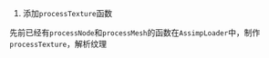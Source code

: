 1. 添加`processTexture`函数

先前已经有`processNode`和`processMesh`的函数在`AssimpLoader`中，制作`processTexture`，解析纹理
<!--stackedit_data:
eyJoaXN0b3J5IjpbOTc3ODE3ODkzXX0=
-->